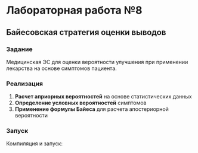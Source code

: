 # Лабораторная работа №8
## Байесовская стратегия оценки выводов

### Задание
Медицинская ЭС для оценки вероятности улучшения при применении лекарства на основе симптомов пациента.

### Реализация
1. **Расчет априорных вероятностей** на основе статистических данных
2. **Определение условных вероятностей** симптомов
3. **Применение формулы Байеса** для расчета апостериорной вероятности

### Запуск
Компиляция и запуск: